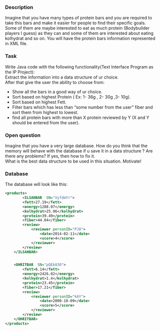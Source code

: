 ### Description<br>
Imagine that you have many types of protein bars and you are required to take this bars and make it easier for people to find their specific goals. Some of them are maybe interested to eat as much protein (Bodybuilder players I guess) as they can and some of them are interested about eating kolhydrat and so on.
You will have the protein bars information represented in XML file.


### Task<br>
Write Java code with the following functionality(Text Interface Program as the IP Project):<br>
   Extract the information into a data structure of ur choice.<br>
   After that give the user the ability to choose from:  <br>
   <ul>
     <li> Show all the bars in a good way of ur choice.</li>
        <li> Sort based on highest Protein ( Ex: 1- 36g , 2- 30g ,3- 10g). </li>
          <li>Sort based on highest Fett. </li>
          <li> Filter bars which has less than “some number from the user” fiber and sort them from highest to lowest.</li>
           <li>find all protein bars with more than X protein reviewed by Y (X and Y should be entered from the user).</li>
</ul>
  
### Open question<br>
Imagine that you have a very large database. How do you think that the memory will behave with the database if u save it in a data structure ? Are there any problems? If yes, then how to fix it.<br>
What is the best data structure to be used in this situation. Motivate!<br>


### Database<br>
The database will look like this:
```xml
<products>
    	<ILSAHBAR  SN="VyfdmYr">
		<fett>27.19</fett>
		<energy>1288.07</energy>
		<kolhydrat>25.96</kolhydrat>
		<protein>39.49</protein>
		<fiber>44.04</fiber>
		<review>
			<reviewer personID="PJ8">
				<date>2014-02-11</date>
				<score>4</score>
			</reviewer>
		</review>
	</ILSAHBAR>


	<OHRITBAR  SN="pQEk83O">
		<fett>6.14</fett>
		<energy>2426.02</energy>
		<kolhydrat>1.4</kolhydrat>
		<protein>23.45</protein>
		<fiber>17.21</fiber>
		<review>
			<reviewer personID="k6Y">
				<date>2000-10-09</date>
				<score>5</score>
			</reviewer>
		</review>
	</OHRITBAR>   
</products>
```




